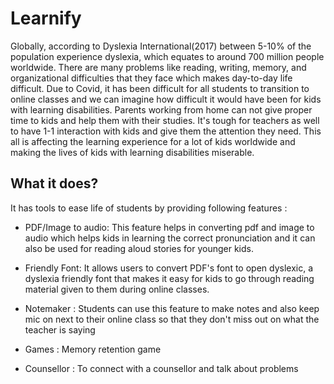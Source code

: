 # Learnify

Globally, according to Dyslexia International(2017) between 5-10% of the population experience dyslexia, which equates to around 700 million people worldwide. There are many problems like reading, writing, memory, and organizational difficulties that they face which makes day-to-day life difficult. Due to Covid, it has been difficult for all students to transition to online classes and we can imagine how difficult it would have been for kids with learning disabilities. Parents working from home can not give proper time to kids and help them with their studies. It's tough for teachers as well to have 1-1 interaction with kids and give them the attention they need. This all is affecting the learning experience for a lot of kids worldwide and making the lives of kids with learning disabilities miserable.

## What it does?

It has tools to ease life of students by providing following features :

- PDF/Image to audio: This feature helps in converting pdf and image to audio which helps kids in learning the correct pronunciation and it can also be used for reading aloud stories for younger kids.

- Friendly Font: It allows users to convert PDF's font to open dyslexic, a dyslexia friendly font that makes it easy for kids to go through reading material given to them during online classes.

- Notemaker : Students can use this feature to make notes and also keep mic on next to their online class so that they don't miss out on what the teacher is saying

- Games : Memory retention game

- Counsellor : To connect with a counsellor and talk about problems


